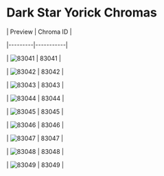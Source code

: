 # Dark Star Yorick Chromas


| Preview | Chroma ID |

|---------|-----------|

| ![83041](https://raw.communitydragon.org/latest/plugins/rcp-be-lol-game-data/global/default/v1/champion-chroma-images/83/83041.png) | 83041 |

| ![83042](https://raw.communitydragon.org/latest/plugins/rcp-be-lol-game-data/global/default/v1/champion-chroma-images/83/83042.png) | 83042 |

| ![83043](https://raw.communitydragon.org/latest/plugins/rcp-be-lol-game-data/global/default/v1/champion-chroma-images/83/83043.png) | 83043 |

| ![83044](https://raw.communitydragon.org/latest/plugins/rcp-be-lol-game-data/global/default/v1/champion-chroma-images/83/83044.png) | 83044 |

| ![83045](https://raw.communitydragon.org/latest/plugins/rcp-be-lol-game-data/global/default/v1/champion-chroma-images/83/83045.png) | 83045 |

| ![83046](https://raw.communitydragon.org/latest/plugins/rcp-be-lol-game-data/global/default/v1/champion-chroma-images/83/83046.png) | 83046 |

| ![83047](https://raw.communitydragon.org/latest/plugins/rcp-be-lol-game-data/global/default/v1/champion-chroma-images/83/83047.png) | 83047 |

| ![83048](https://raw.communitydragon.org/latest/plugins/rcp-be-lol-game-data/global/default/v1/champion-chroma-images/83/83048.png) | 83048 |

| ![83049](https://raw.communitydragon.org/latest/plugins/rcp-be-lol-game-data/global/default/v1/champion-chroma-images/83/83049.png) | 83049 |